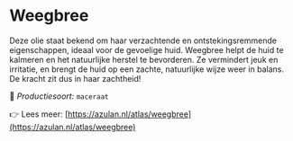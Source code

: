 # Weegbree

Deze olie staat bekend om haar verzachtende en ontstekingsremmende eigenschappen, ideaal voor de gevoelige huid. Weegbree helpt de huid te kalmeren en het natuurlijke herstel te bevorderen. Ze vermindert jeuk en irritatie, en brengt de huid op een zachte, natuurlijke wijze weer in balans.
<br>
De kracht zit dus in haar zachtheid!

🔧 *Productiesoort:* `maceraat`

👉 Lees meer: [https://azulan.nl/atlas/weegbree](https://azulan.nl/atlas/weegbree)